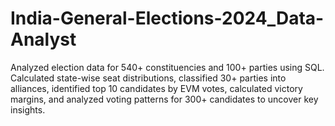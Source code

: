 # India-General-Elections-2024_Data-Analyst
Analyzed election data for 540+ constituencies and 100+ parties using SQL. Calculated state-wise seat distributions, classified 30+ parties into alliances, identified top 10 candidates by EVM votes, calculated victory margins, and analyzed voting patterns for 300+ candidates to uncover key insights.
